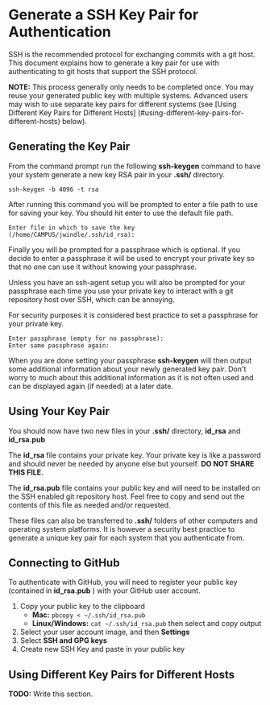 # Generate a SSH Key Pair for Authentication

SSH is the recommended protocol for exchanging commits with a git host. This
document explains how to generate a key pair for use with authenticating to git
hosts that support the SSH protocol.

**NOTE:** This process generally only needs to be completed once. You may reuse
your generated public key with multiple systems. Advanced users may wish to use
separate key pairs for different systems (see
[Using Different Key Pairs for Different Hosts]
(#using-different-key-pairs-for-different-hosts) below).

## Generating the Key Pair

From the command prompt run the following **ssh-keygen** command to have your
system generate a new key RSA pair in your **.ssh/** directory.

```
ssh-keygen -b 4096 -t rsa
```

After running this command you will be prompted to enter a file path to use for
saving your key. You should hit enter to use the default file path.

```
Enter file in which to save the key (/home/CAMPUS/jwindle/.ssh/id_rsa):
```

Finally you will be prompted for a passphrase which is optional. If you decide
to enter a passphrase it will be used to encrypt your private key so that no one
can use it without knowing your passphrase.

Unless you have an ssh-agent setup you will also be prompted for your passphrase
each time you use your private key to interact with a git repository host over
SSH, which can be annoying.

For security purposes it is considered best practice to set a passphrase for
your private key.

```
Enter passphrase (empty for no passphrase):
Enter same passphrase again:
```

When you are done setting your passphrase **ssh-keygen** will then output some
additional information about your newly generated key pair. Don't worry to much
about this additional information as it is not often used and can be displayed
again (if needed) at a later date.

## Using Your Key Pair

You should now have two new files in your **.ssh/** directory, **id_rsa** and
**id_rsa.pub**

The **id_rsa** file contains your private key. Your private key is like a
password and should never be needed by anyone else but yourself.
**DO NOT SHARE THIS FILE**.

The **id_rsa.pub** file contains your public key and will need to be installed
on the SSH enabled git repository host. Feel free to copy and send out the
contents of this file as needed and/or requested.

These files can also be transferred to **.ssh/** folders of other computers and
operating system platforms. It is however a security best practice to generate
a unique key pair for each system that you authenticate from.

## Connecting to GitHub
To authenticate with GitHub, you will need to register your public key 
(contained in **id_rsa.pub** ) with your GitHub user account.

1. Copy your public key to the clipboard 
   * **Mac:** `pbcopy < ~/.ssh/id_rsa.pub`
   * **Linux/Windows:** `cat ~/.ssh/id_rsa.pub` then select and copy output
2. Select your user account image, and then **Settings**
3. Select **SSH and GPG keys**
4. Create new SSH Key and paste in your public key

## Using Different Key Pairs for Different Hosts

**TODO:** Write this section.
